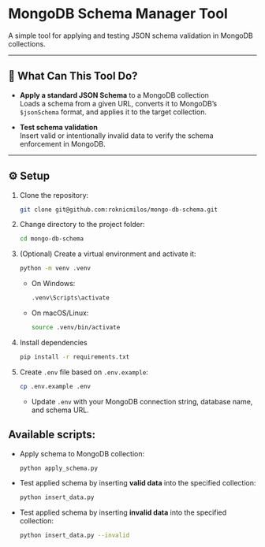 # MongoDB Schema Manager Tool

A simple tool for applying and testing JSON schema validation in MongoDB
collections.

---

## 🚀 What Can This Tool Do?

- **Apply a standard JSON Schema** to a MongoDB collection  
  Loads a schema from a given URL, converts it to MongoDB’s `$jsonSchema`
  format, and applies it to the target collection.

- **Test schema validation**  
  Insert valid or intentionally invalid data to verify the schema enforcement in
  MongoDB.

---

## ⚙️ Setup

1. Clone the repository:

   ```bash
   git clone git@github.com:roknicmilos/mongo-db-schema.git
   ```

2. Change directory to the project folder:

   ```bash
   cd mongo-db-schema
   ```

3. (Optional) Create a virtual environment and activate it:

   ```bash
   python -m venv .venv
   ```

    - On Windows:
       ```bash
       .venv\Scripts\activate
       ```
    - On macOS/Linux:
       ```bash
       source .venv/bin/activate
       ```

4. Install dependencies
    ```bash
    pip install -r requirements.txt
    ```
5. Create `.env` file based on `.env.example`:

   ```bash
   cp .env.example .env
   ```
    - Update `.env` with your MongoDB connection string, database name, and
      schema
      URL.

## Available scripts:

- Apply schema to MongoDB collection:

  ```bash
  python apply_schema.py
  ```

- Test applied schema by inserting **valid data** into the specified collection:

  ```bash
  python insert_data.py
  ```

- Test applied schema by inserting **invalid data** into the specified
  collection:

  ```bash
  python insert_data.py --invalid
  ```
